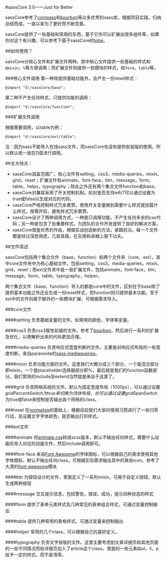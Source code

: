 #sassCore 3.0——Just for Better

sassCore参考了[compass](http://compass-style.org/)和[bourbon](http://bourbon.io/)等众多优秀的sass库，根据项目实践，归纳总结而成，一直以来为了更好而不断完善。

sassCore提供了一些基础和常用的东西，基于它你可以扩展出很多组件等，如果你对这个有兴趣，可以参考下基于sassCore的[tobe](http://tobe.w3cplus.com)。

##如何使用？

sassCore分核心文件和扩展文件两种。其中核心文件提供一些基础的样式和`@mixin`，`%`等方便调用；而扩展文件则提供一些模块的样式，如`form`，`table`等。

###核心文件调用
第一种除提供基础功能外，会产生一份reset样式：

	@import "d:/sassCore/base";

第二种不产生任何样式，只提供功能的调用：

	@import "d:/sassCore/function";

###扩展文件调用

根据需要调用，以table为例：

	@import "d:/sassCore/ext/table";

注：因为sass不能导入在线sass文件，而sassCore也没有提供安装版的使用，所以默认统一放在D盘进行调用。

##五大特点：

* sassCore涵盖范围广。核心文件有setting，css3，media-queries，mixin，grid，reset；扩展文件有animate，font-face，btn，message，form，table，helps，typography；除此之外还有两个集合文件function和base。
* sassCore对兼容采用了开关控制机制。如对是否支持ie6/7可以通过设置为true或false以生成对应的代码。
* sassCore严格控制样式冗余累赘。使用开关变量做到需要什么样式就加载什么样式，按需开启，避免样式冗余累赘。
* sassCore设计了两种调用方式，一种是只调用功能，不产生任何多余的css代码；另一种是包含了些重置样式。为团队的合作开发提供了良好的解决方案。
* sassCore借鉴优秀的作品，根据实战创造新的方法，紧跟前沿，每一个文件都是经过深思熟虑，几易其稿，在实用和卓越上狠下功夫。

##文件简述

sassCore包括两个集合文件（base，function）和两个文件夹（core，ext）。其中core文件夹中为核心基础文件，包括setting，css3，media-queries，mixin，grid，reset；而ext文件夹中是一些扩展文件，包括animate，font-face，btn，message，form，table，typography，helper。

两个集合文件（base，function）导入的都是core中的文件，区别在于base除了提供基本功能之外还会生成一份reset样式，而function则只提供基本功能。至于ext中的文件则属于额外的一些模块扩展，可根据需求导入。

###core文件

####setting
负责基础变量的文件，如常用的颜色，字体等变量。

####css3
负责css3属性前缀的文件。参考了[bourbon](http://bourbon.io/)，然后进行一系列的扩展及优化，以使解析出来的代码更加合理。

####media-queries
负责响应式宽度判断的文件。主要是对响应式布局的一些宽度判断，来自paranoida的[sass-mediaqueries](https://github.com/paranoida/sass-mediaqueries)。

####mixin
负责功能方面的文件。这里我们大概分成三个部分，一个是混合部分即mixin，一个是placeholder选择器部分即%，最后就是我们的function函数部分。我们常用的include及extend当然就是来自于这里了。

####grid
负责网格系统的文件。默认为固定宽度布局（1000px），可以通过设置$gridPercentSwitch为true来切换为流体布局，也可以通过设置$gridSpanSwitch为true或false来控制是否输出各个网格的class。

###reset
在[normalize](http://necolas.github.io/normalize.css/)的基础上，根据目前我们大家的使用习惯进行了一些归零行动，及设置文字字体颜色，是否输出打印样式。

###ext文件

####animate
将[animate.css](http://daneden.github.io/animate.css/)转成scss版本，默认不输出任何样式，需要什么动画先导入对应的动画文件，然后include调用即可。

####font-face
来自[Font Awesome](http://fontawesome.io/)的字体图标，可以根据自己的需求使用其他字体图标，默认不输出任何class，可根据实际需求输出其中的某些icon。参考了大漠的[font-awesome](https://github.com/airen/w3cplusSass/tree/master/lib/module/font-awesome)模块

####btn
为按钮设计的文件，里面定义了一系列mixin，可用于自定义按钮，默认生成两种按钮

####message
交互提示信息，包括警告，错误，成功，提示四种状态的样式

####form
提供了表单元素样式及几种常见的表单组合样式，可通过变量控制输出

####table
提供几种常用的表格样式，可通过变量来控制输出

####helper
常用的几个class，可以根据自己的喜好定义。

####typography
负责文字排版的文件。这里主要考虑到文章详细页和其他页面的一些不同情况而给详细页加入了article这个class，里面的一些元素如ul，li，p给予一定的样式，而不是清零。
